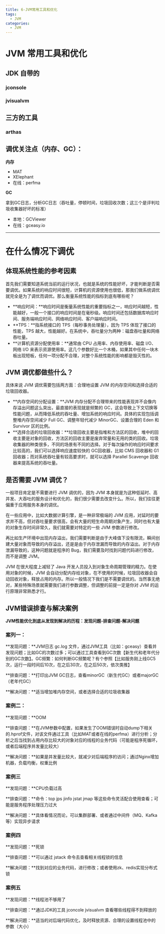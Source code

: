 ```yaml
---
title: 6-JVM常用工具和优化
tags:
  - JVM
categories:
  - JVM
---
```

# JVM 常用工具和优化

## JDK 自带的

### jconsole

### jvisualvm

## 三方的工具

###	arthas

##	调优关注点（内存、GC）：

**内存**

+ MAT
+ XElephant
+ 在线：perfma

**GC**

拿到GC日志，分析GC日志（吞吐量，停顿时间，垃圾回收次数；这三个是评判垃圾收集器好坏的标准）

+ 本地：GCViewer
+ 在线：gceasy.io

---



# 在什么情况下调优 

## **体现系统性能的参考因素**

首先我们需要知道系统当前的运行状况，也就是系统的性能好坏，才能判断是否需要调优。如果系统的响应时间很短，计算机的资源使用也很低，那我们做系统调优就完全是为了调优而调优。那么衡量系统性能的指标到底有哪些呢？ 

- **响应时间：**响应时间是衡量系统性能的重要指标之一，响应时间越短，性能越好，一般一个接口的响应时间是在毫秒级。响应时间还包括数据库响应时间、服务端响应时间、网络响应时间、客户端响应时间。
- **TPS：**指系统接口的 TPS（每秒事务处理量），因为 TPS 体现了接口的性能，TPS 越大，性能越好。在系统中，吞吐量分为两种：磁盘吞吐量和网络吞吐量。
- **计算机资源分配使用率：**通常由 CPU 占用率、内存使用率、磁盘 I/O、网络 I/O 来表示资源使用率。这几个参数好比一个木桶，如果其中任何一块木板出现短板，任何一项分配不合理，对整个系统性能的影响都是毁灭性的。

## **JVM** **调优都做些什么？**

具体来说 JVM 调优需要包括两方面：合理地设置  JVM 的内存空间和选择合适的垃圾回收器。

- **内存空间的分配设置：**JVM 内存分配不合理带来的性能表现并不会像内存溢出问题这么突出，最直接的表现就是频繁的 GC，这会导致上下文切换等性能问题，从而降低系统的吞吐量、增加系统的响应时间。具体的实现包括调整堆内存空间减少 Full GC、调整年轻代减少 MinorGC、设置合理的 Eden 和 Survivor 区的比例。
- **选择合适的垃圾回收器：**垃圾回收主要是指堆和方法区的回收，堆中的回收主要是对象的回收，方法区的回收主要是废弃常量和无用的类的回收。垃圾收集器的种类很多，不同的场景有不同的选择。对于每次操作的响应时间要求比较高的，我们可以选择响应速度较快的 GC回收器，比如 CMS 回收器和 G1 回收器；而对系统吞吐量有较高要求时，就可以选择 Parallel Scavenge 回收器来提高系统的吞吐量。

## **是否需要 JVM** **调优？**

一般项目肯定是不需要进行 JVM 调优的，因为 JVM 本身就是为这种低延时、高并发、大吞吐的服务设计和优化的，我们很少需要去改变什么。所以，我们往往更偏重于应用服务本身的调优。 

在一些应用中，比如大数据计算引擎，是一种非常极端的 JVM 应用，对延时的要求并不高，但对吞吐量要求很高，会有大量的短生命周期对象产生，同时也有大量的对象生存时间非常久，我们就需要对特定的一些 JVM 参数进行修改。 

再比如生产环境中出现内存溢出，我们需要判断是由于大峰值下没有限流，瞬间创建大量对象而导致的内存溢出，还是是由于内存泄漏而导致的内存溢出。对于内存泄漏导致的，这种问题就是程序的 Bug，我们需要及时找到问题代码进行修改，而不是调整 JVM。 

JVM 在很大程度上减轻了 Java 开发人员投入到对象生命周期管理的精力。在使用对象的时候，JVM 会自动分配内存给对象，在不使用的时候，垃圾回收器会自动回收对象，释放占用的内存。所以一般情况下我们是不需要调优的。当然事无绝对，某些特殊场景就需要我们进行参数调整，但调整的前提一定是你对 JVM 的运行原理非常熟悉才行。

## JVM错误排查与解决案例

**JVM性能优化到底从发现到解决的历程：发现问题-排查问题-解决问题**

### 案列一：

**发现问题：**JVM日志 gc.log 文件，通过JVM工具（比如：gceasy）查看并发现问题；比如GC的次数过多；可以通过工具查看到GC次数【新生代和老年代分别的GC次数】。GC频繁：如何判断GC频繁呢？有个参照【比如服务刚上线GC5次，运行一段时间后10次，在之后30次，在之后50次，依次类推】

**排查问题：**打印出JVM GC日志，查看minorGC（新生代GC）或者majorGC（老年代GC）

**解决问题：**适当增加堆内存空间，或者选择合适的垃圾收集器

###	案例二：

**发现问题：**OOM

**排查问题：**在JVM参数中配置，如果发生了OOM错误时自动dump下相关的.hprof文件，对该文件通过工具（比如MAT或者在线的perfma）进行分析；分析之后当找到占用内存比较大的对象对应的线程的业务代码（可能是程序死循环，或者后端程序并发量比较大）

**解决问题：**如果是并发量比较大，就减少对后端程序的访问；通过Nginx增加机器，负载均衡，权重比例

### 案例三

**发现问题：**CPU负载过高

**排查问题：**命令：top	jps	jinfo	jstat	jmap 等这些命令灵活配合使用查看；可能是服务程序处理压力过大

**解决问题：**具体看情况而论，可以集群部署、或者通过中间件（MQ、Kafka等）实现异步请求

### 案例四

**发现问题：**死锁

**排查问题：**可以通过 jstack 命令去查看相关线程锁的信息

**解决问题：**找到对应的业务代码，进行修改；或者使用zk、redis实现分布式锁

###	案例五

**发现问题：**线程池不够用了

**排查问题：**通过JDK的工具 jconcole jvisualvm 查看哪些线程得不到释放的

**解决问题：**适当的对后端代码优化，及时释放资源、合理的设置线程池中的参数（大小）

